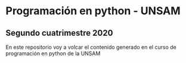# Programación en python - UNSAM
## Segundo cuatrimestre 2020 
En este repositorio voy a volcar el contenido generado en el curso de programación en python de la UNSAM
